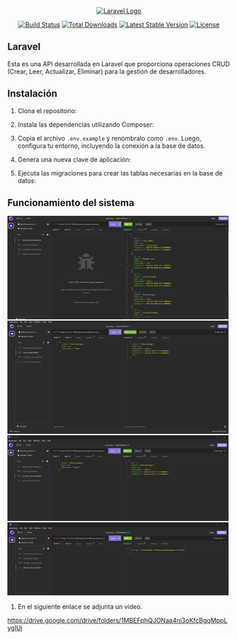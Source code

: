 <p align="center"><a href="https://laravel.com" target="_blank"><img src="https://raw.githubusercontent.com/laravel/art/master/logo-lockup/5%20SVG/2%20CMYK/1%20Full%20Color/laravel-logolockup-cmyk-red.svg" width="400" alt="Laravel Logo"></a></p>

<p align="center">
<a href="https://github.com/laravel/framework/actions"><img src="https://github.com/laravel/framework/workflows/tests/badge.svg" alt="Build Status"></a>
<a href="https://packagist.org/packages/laravel/framework"><img src="https://img.shields.io/packagist/dt/laravel/framework" alt="Total Downloads"></a>
<a href="https://packagist.org/packages/laravel/framework"><img src="https://img.shields.io/packagist/v/laravel/framework" alt="Latest Stable Version"></a>
<a href="https://packagist.org/packages/laravel/framework"><img src="https://img.shields.io/packagist/l/laravel/framework" alt="License"></a>
</p>

## Laravel

Esta es una API desarrollada en Laravel que proporciona operaciones CRUD (Crear, Leer, Actualizar, Eliminar) para la gestión de desarrolladores.


## Instalación

1. Clona el repositorio:

2. Instala las dependencias utilizando Composer:


3. Copia el archivo `.env.example` y renómbralo como `.env`. Luego, configura tu entorno, incluyendo la conexión a la base de datos.

4. Genera una nueva clave de aplicación:


5. Ejecuta las migraciones para crear las tablas necesarias en la base de datos:


## Funcionamiento del sistema

<img src="https://github.com/jesus890/desarrolladores_back/blob/develop/public/crud_desarrolladores/listado.png" width="500" alt="img"> 

<br />

<img src="https://raw.githubusercontent.com/jesus890/desarrolladores_back/develop/public/crud_desarrolladores/crear.png" width="500" alt="img"> 

<br />

<img src="https://raw.githubusercontent.com/jesus890/desarrolladores_back/develop/public/crud_desarrolladores/actualizar.png" width="500" alt="img"> 

<br />

<img src="https://raw.githubusercontent.com/jesus890/desarrolladores_back/develop/public/crud_desarrolladores/eliminar.png" width="500" alt="img"> 

1. En el siguiente enlace se adjunta un video.

https://drive.google.com/drive/folders/1MBEFphQJONaa4ni3oKfcBgqMppLygIUj